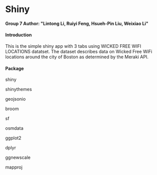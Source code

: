 # Shiny
#### Group 7 Author: "Lintong Li, Ruiyi Feng, Hsueh-Pin Liu, Weixiao Li"

#### **Introduction**

This is the simple shiny app with 3 tabs using WICKED FREE WIFI LOCATIONS datatset.
The dataset describes data on Wicked Free WiFi locations around the city of Boston as determined by the Meraki API.

#### Package
shiny

shinythemes

geojsonio

broom

sf

osmdata

ggplot2

dplyr

ggnewscale

mapproj
